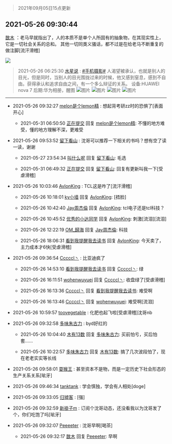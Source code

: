> 2021年09月05日15点更新
<link rel="stylesheet" href="https://cdn.jsdelivr.net/gh/taotie6/sampleJSON@main/css/photo_show.css">


 ## 2021-05-26 09:30:44 

 [㪚木](https://www.coolapk.com/feed/27224132?shareKey=MGJhYWNkNjA2YzczNjEzMTc4MDY~) ：老马早就指出了，人的本质不是单个人所固有的抽象物，在其现实性上，它是一切社会关系的总和。
其他一切同类义骚话，都不过是在给老马不断重复的做注脚[流汗滑稽] 

<div class="album">
<img class="img-item" src="https://image.coolapk.com/feed/2020/0606/14/1081091_c6a56321_5839_2643@320x180.gif" />
</div>

> 2021-05-26 06:25:30 
> [水星说](https://www.coolapk.com/feed/27221938?shareKey=ZGJjMTc4NzliNGFjNjEzMTc4MDY~) : <a class="feed-link-tag" href="/t/手机摄影?type=0">#手机摄影#</a> 人渴望被承认，也就是别人的目光，但是同时，当别人的目光围拢过来的时候，他又感到窒息，感到不自由。获得承认和追求自由之间，有一个多么辩证的关系。 设备:HUAWEI nova 7 后期:华为相册，醒图 
![图片](https://image.coolapk.com/feed/2021/0526/06/3412586_c828968a_1526_6927@1927x4302.jpeg)
![图片](https://image.coolapk.com/feed/2021/0526/06/3412586_6b70a07a_1526_6929@3325x2494.jpeg)
![图片](https://image.coolapk.com/feed/2021/0526/06/3412586_a133f181_1526_693@1362x3041.jpeg)
![图片](https://image.coolapk.com/feed/2021/0526/06/3412586_91a9d58b_1526_6932@1834x4096.jpeg)

 ------- 

- 2021-05-26 09:32:27 [melon是个lemon精](uid=2080744) : 想起背考研zz时的恐惧了[表面开心] 

    - 2021-05-31 06:50:50 [正在提交](uid=2290772) 回复 [melon是个lemon精](uid=2080744): 不懂的地方难受，懂的地方理解不深，更难受 

- 2021-05-26 09:53:52 [留下看山](uid=1654131) : 沈哥可以推荐一下相关的书吗？想有空了读一读，谢谢 

    - 2021-05-27 23:54:34 [叫什么呢](uid=860840) 回复 [留下看山](uid=1654131): 毛选 

    - 2021-05-31 06:49:32 [正在提交](uid=2290772) 回复 [留下看山](uid=1654131): 回复有更新叫我一下[受虐滑稽] 

- 2021-05-26 10:03:46 [AvlonKing](uid=964891) : TCL这是咋了[流汗滑稽] 

    - 2021-05-26 10:18:01 [ky小墙](uid=3459799) 回复 [AvlonKing](uid=964891): [捂脸] 

    - 2021-05-26 10:42:40 [Jay周杰倫](uid=1010273) 回复 [AvlonKing](uid=964891): tcl电子还是tcl科技？ 

    - 2021-05-26 10:45:52 [优秀的小达同学](uid=3114536) 回复 [AvlonKing](uid=964891): 刺激[流泪][流泪] 

    - 2021-05-26 12:22:19 [OM_歸海](uid=1574514) 回复 [Jay周杰倫](uid=1010273): 科技 

    - 2021-05-26 18:06:31 [看到我提醒我去读书](uid=2577914) 回复 [AvlonKing](uid=964891): 今天卖了，主力成本才6快[受虐滑稽] 

- 2021-05-26 09:36:54 [Cccccl丶](uid=7508619) : 比亚迪疯了 

    - 2021-05-26 14:53:10 [看到我提醒我去读书](uid=2577914) 回复 [Cccccl丶](uid=7508619): 绿 

    - 2021-05-26 16:11:51 [wohenwuyuei](uid=1096665) 回复 [Cccccl丶](uid=7508619): 收盘绿了[受虐滑稽] 

    - 2021-05-26 16:13:36 [Cccccl丶](uid=7508619) 回复 [看到我提醒我去读书](uid=2577914): 难受啊 

    - 2021-05-26 16:13:46 [Cccccl丶](uid=7508619) 回复 [wohenwuyuei](uid=1096665): 难受啊[流泪] 

- 2021-05-26 10:59:57 [toovegetable](uid=2180995) : 化肥也起飞啦[受虐滑稽]沈哥nb 

- 2021-05-26 09:32:58 [多味朱古力](uid=1614110) : byd好红的 

    - 2021-05-26 10:04:40 [木有13数](uid=3111955) 回复 [多味朱古力](uid=1614110): 买前怕亏，买后怕套…… 

    - 2021-05-26 10:22:57 [多味朱古力](uid=1614110) 回复 [木有13数](uid=3111955): 搞了几次波段怕了，现在老老实实等长线 

- 2021-05-26 09:58:01 [耍猴王](uid=2055455) : 甚至资本不是物，而是一定历史下社会形态的生产关系关系[呲牙] 

- 2021-05-26 09:46:34 [tanktank](uid=1310964) : 学会慎独，学会有人相处[doge] 

- 2021-05-26 09:33:05 [归墟客](uid=3287587) : [强] 

- 2021-05-26 09:32:59 [新褂子m](uid=913624) : 订阅个沈哥动态，还没看我以为沈哥发了个，你们吃饱了吗[呲牙] 

- 2021-05-26 09:32:07 [Peeeeter](uid=3331505) : 沈哥早啊[喝茶] 

    - 2021-05-26 09:32:17 [㪚木](uid=1081091) 回复 [Peeeeter](uid=3331505): 早啊 

